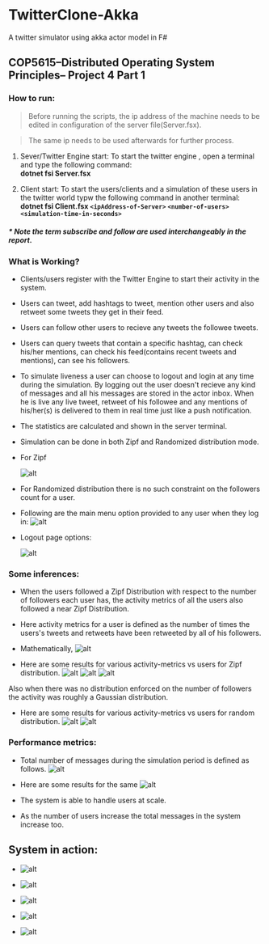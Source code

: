 # TwitterClone-Akka

A twitter simulator using akka actor model in F#

## COP5615–Distributed Operating System Principles– Project 4 Part 1

  
### How to run:

>Before running the scripts, the ip address of the machine needs to be edited in configuration of the server file(Server.fsx).

>The same ip needs to be used afterwards for further process.

1. Sever/Twitter Engine start:
To start the twitter engine , open a terminal and type the following command:\
    **dotnet fsi Server.fsx**

2. Client start:
To start the users/clients and a simulation of these users in the twitter world typw the following command in another terminal:\
**dotnet fsi Client.fsx `<ipAddress-of-Server>`  `<number-of-users>`  `<simulation-time-in-seconds>`**


##### * Note the term subscribe and follow are used interchangeably in the report.

### What is Working?

* Clients/users register with the Twitter Engine to start their activity in the system.

* Users can tweet, add hashtags to tweet, mention other users and also retweet some tweets they get in their feed.

* Users can follow other users to recieve any tweets the followee tweets.

* Users can query tweets that contain a specific hashtag, can check his/her mentions, can check his feed(contains recent tweets and mentions), can see his followers.

* To simulate liveness a user can choose to logout and login at any time during the simulation. By logging out the user doesn't recieve any kind of messages and all his messages are stored in the actor inbox. When he is live any live tweet, retweet of his followee and any mentions of his/her(s) is delivered to them in real time just like a push notification.
* The statistics are calculated and shown in the server terminal.
* Simulation can be done in both Zipf and Randomized distribution mode.

* For Zipf

    ![alt](/img/zipf-def.png)

* For Randomized distribution there is no such constraint on the followers count for a user.

* Following are the main menu option provided to any user when they log in:
    ![alt](/img/action-3.png)

* Logout page options:
    
    ![alt](/img/logout.png)


### Some inferences:

* When the users followed a Zipf Distribution with respect to the number of followers each user has, the activity metrics of all the users also followed a near Zipf Distribution.
* Here activity metrics for a user is defined as the number of times the users's tweets and retweets have been retweeted by all of his followers.

* Mathematically,
    ![alt](/img/activity-metrics.png)
* Here are some results for various activity-metrics vs users for Zipf distribution.
    ![alt](/img/10usermetric.PNG)
    ![alt](/img/50usersmetric.PNG)
    ![alt](/img/100usermetric.PNG)

Also when there was no distribution enforced on the number of followers the activity was roughly a Gaussian distribution.

* Here are some results for various activity-metrics vs users for random distribution.
    ![alt](/img/50userrandom.PNG)
    ![alt](/img/100userrandom.PNG)
 
### Performance metrics:
* Total number of messages during the simulation period is defined as follows.
    ![alt](/img/tot_msgs.png)

* Here are some results for the same
    ![alt](/img/message_comparison.png)

* The system is able to handle users at scale.
* As the number of users increase the total messages in the system increase too.

## System in action:
* ![alt](/img/action-1.png)

* ![alt](/img/action-2.png)

* ![alt](/img/action-4.png)

* ![alt](/img/action-5.png)

* ![alt](/img/action-6.png)
